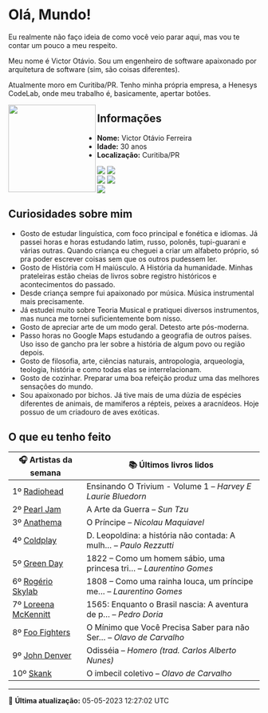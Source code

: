 # Olá, Mundo!

Eu realmente não faço ideia de como você veio parar aqui, mas vou te contar um pouco a meu respeito.

Meu nome é Victor Otávio. Sou um engenheiro de software apaixonado por arquitetura de software (sim, são coisas diferentes).

Atualmente moro em Curitiba/PR. Tenho minha própria empresa, a Henesys CodeLab, onde meu trabalho é, basicamente, apertar botões.

<img align="left" src="https://github.com/vctrtvfrrr/vctrtvfrrr/raw/master/octocat.png" alt="" width="175" />

## Informações

- **Nome:** Victor Otávio Ferreira
- **Idade:** 30 anos
- **Localização:** Curitiba/PR

[![](https://img.shields.io/badge/LinkedIn-victorotavio-blue)](https://www.linkedin.com/in/victorotavio/) [![](https://img.shields.io/badge/Twitter-@vctrtvfrrr-blue)](https://twitter.com/vctrtvfrrr)  
[![](https://img.shields.io/badge/GitHub-vctrtvfrrr-24292e)](https://github.com/vctrtvfrrr) [![](https://img.shields.io/badge/GitLab-vctrtvfrrr-ec5d16)](https://gitlab.com/vctrtvfrrr)  
[![](https://img.shields.io/badge/Email-victor@otavioferreira.com.br-red)](mailto:victor@otavioferreira.com.br)  

## Curiosidades sobre mim

-   Gosto de estudar linguística, com foco principal e fonética e idiomas. Já passei horas e horas estudando latim, russo, polonês, tupi-guarani e várias outras. Quando criança eu cheguei a criar um alfabeto próprio, só pra poder escrever coisas sem que os outros pudessem ler.
-   Gosto de História com H maiúsculo. A História da humanidade. Minhas prateleiras estão cheias de livros sobre registro históricos e acontecimentos do passado.
-   Desde criança sempre fui apaixonado por música. Música instrumental mais precisamente.
-   Já estudei muito sobre Teoria Musical e pratiquei diversos instrumentos, mas nunca me tornei suficientemente bom nisso.
-   Gosto de apreciar arte de um modo geral. Detesto arte pós-moderna.
-   Passo horas no Google Maps estudando a geografia de outros países. Uso isso de gancho pra ler sobre a história de algum povo ou região depois.
-   Gosto de filosofia, arte, ciências naturais, antropologia, arqueologia, teologia, história e como todas elas se interrelacionam.
-   Gosto de cozinhar. Preparar uma boa refeição produz uma das melhores sensações do mundo.
-   Sou apaixonado por bichos. Já tive mais de uma dúzia de espécies diferentes de animais, de mamiferos a répteis, peixes a aracnídeos. Hoje possuo de um criadouro de aves exóticas.


## O que eu tenho feito

|                        🎧 Artistas da semana                        |                      📚 Últimos livros lidos                      |
|---------------------------------------------------------------------|-------------------------------------------------------------------|
| 1º [Radiohead](https://www.last.fm/music/Radiohead)                 | Ensinando O Trivium - Volume 1	–	_Harvey E Laurie Bluedorn_         |
| 2º [Pearl Jam](https://www.last.fm/music/Pearl+Jam)                 | A Arte da Guerra	–	_Sun Tzu_                                        |
| 3º [Anathema](https://www.last.fm/music/Anathema)                   | O Príncipe	–	_Nicolau Maquiavel_                                    |
| 4º [Coldplay](https://www.last.fm/music/Coldplay)                   | D. Leopoldina: a história não contada: A mulh…	–	_Paulo Rezzutti_   |
| 5º [Green Day](https://www.last.fm/music/Green+Day)                 | 1822 – Como um homem sábio, uma princesa tri…	–	_Laurentino Gomes_  |
| 6º [Rogério Skylab](https://www.last.fm/music/Rog%C3%A9rio+Skylab)  | 1808 – Como uma rainha louca, um príncipe me…	–	_Laurentino Gomes_  |
| 7º [Loreena McKennitt](https://www.last.fm/music/Loreena+McKennitt) | 1565: Enquanto o Brasil nascia: A aventura de p…	–	_Pedro Doria_    |
| 8º [Foo Fighters](https://www.last.fm/music/Foo+Fighters)           | O Mínimo que Você Precisa Saber para não Ser…	–	_Olavo de Carvalho_ |
| 9º [John Denver](https://www.last.fm/music/John+Denver)             | Odisséia	–	_Homero (trad. Carlos Alberto Nunes)_                    |
| 10º [Skank](https://www.last.fm/music/Skank)                        | O imbecil coletivo	–	_Olavo de Carvalho_                            |


---

🚀 **Última atualização:** 05-05-2023 12:27:02 UTC
